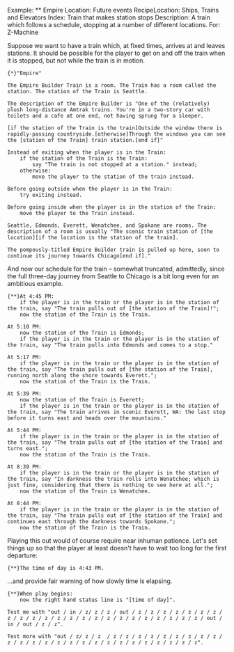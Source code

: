 Example: ** Empire
Location: Future events
RecipeLocation: Ships, Trains and Elevators
Index: Train that makes station stops
Description: A train which follows a schedule, stopping at a number of different locations.
For: Z-Machine

  
Suppose we want to have a train which, at fixed times, arrives at and leaves stations. It should be possible for the player to get on and off the train when it is stopped, but not while the train is in motion.

  

``` inform7
{*}"Empire"

The Empire Builder Train is a room. The Train has a room called the station. The station of the Train is Seattle.

The description of the Empire Builder is "One of the (relatively) plush long-distance Amtrak trains. You're in a two-story car with toilets and a cafe at one end, not having sprung for a sleeper.

[if the station of the Train is the train]Outside the window there is rapidly-passing countryside.[otherwise]Through the windows you can see the [station of the Train] train station.[end if]"

Instead of exiting when the player is in the Train:
	if the station of the Train is the Train:
		say "The train is not stopped at a station." instead;
	otherwise:
		move the player to the station of the train instead.

Before going outside when the player is in the Train:
	try exiting instead.

Before going inside when the player is in the station of the Train:
	move the player to the Train instead.

Seattle, Edmonds, Everett, Wenatchee, and Spokane are rooms. The description of a room is usually "The scenic train station of [the location][if the location is the station of the train].

The pompously-titled Empire Builder train is pulled up here, soon to continue its journey towards Chicago[end if]."
```

  
And now our schedule for the train – somewhat truncated, admittedly, since the full three-day journey from Seattle to Chicago is a bit long even for an ambitious example.

  

``` inform7
{**}At 4:45 PM:
	if the player is in the train or the player is in the station of the train, say "The train pulls out of [the station of the Train]!";
	now the station of the Train is the Train.

At 5:10 PM:
	now the station of the Train is Edmonds;
	if the player is in the train or the player is in the station of the train, say "The train pulls into Edmonds and comes to a stop."

At 5:17 PM:
	if the player is in the train or the player is in the station of the train, say "The train pulls out of [the station of the Train], running north along the shore towards Everett.";
	now the station of the Train is the Train.

At 5:39 PM:
	now the station of the Train is Everett;
	if the player is in the train or the player is in the station of the train, say "The train arrives in scenic Everett, WA: the last stop before it turns east and heads over the mountains."

At 5:44 PM:
	if the player is in the train or the player is in the station of the train, say "The train pulls out of [the station of the Train] and turns east.";
	now the station of the Train is the Train.

At 8:39 PM:
	if the player is in the train or the player is in the station of the train, say "In darkness the train rolls into Wenatchee; which is just fine, considering that there is nothing to see here at all.";
	now the station of the Train is Wenatchee.

At 8:44 PM:
	if the player is in the train or the player is in the station of the train, say "The train pulls out of [the station of the Train] and continues east through the darkness towards Spokane.";
	now the station of the Train is the Train.
```

  
Playing this out would of course require near inhuman patience. Let's set things up so that the player at least doesn't have to wait too long for the first departure:

  

``` inform7
{**}The time of day is 4:43 PM.
```

  
...and provide fair warning of how slowly time is elapsing.

  

``` inform7
{**}When play begins:
	now the right hand status line is "[time of day]".

Test me with "out / in / z/ z / z / out / z / z / z / z / z / z / z / z / z / z / z / z / z / z / z / z / z / z / z / z / z / z / z / out / in / out / z / z".

Test more with "out / z/ z / z  / z / z / z / z / z / z / z / z / z / z / z / z / z / z / z / z / z / z / z / z / z / z / z / z / z".
```

